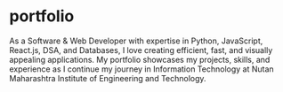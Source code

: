 # portfolio
As a Software &amp; Web Developer with expertise in Python, JavaScript, React.js, DSA, and Databases, I love creating efficient, fast, and visually appealing applications. My portfolio showcases my projects, skills, and experience as I continue my journey in Information Technology at Nutan Maharashtra Institute of Engineering and Technology.

